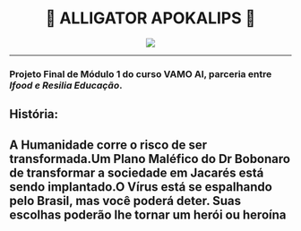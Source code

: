 

<div align="center">

#  :crocodile: ALLIGATOR APOKALIPS :crocodile:

</div>

<div align="center">

![](capa.jpg)
</div>

---
### Projeto Final de Módulo 1 do curso VAMO AI, parceria entre *Ifood e Resilia Educação*. 
## História:
## A Humanidade corre o risco de ser transformada.Um Plano Maléfico do Dr Bobonaro de transformar a sociedade em Jacarés está sendo implantado.O Vírus está se espalhando pelo Brasil, mas você poderá deter. Suas escolhas poderão lhe tornar um herói ou heroína






